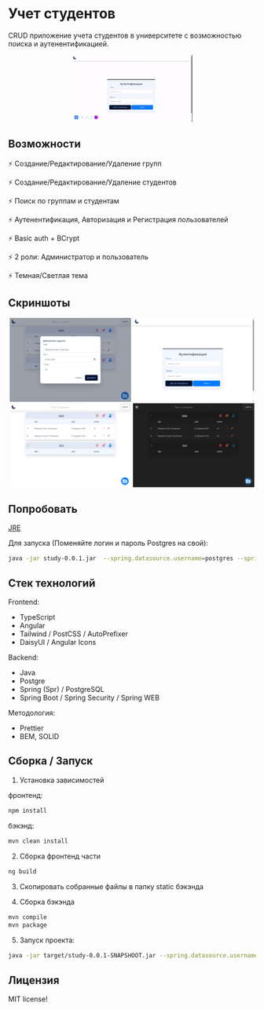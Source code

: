 # Учет студентов
 CRUD приложение учета студентов в университете с возможностью поиска и аутенентификацией.
<p align="center">
<img width="49%" src="assets/example.gif" />
</p>

## Возможности
⚡ Создание/Редактирование/Удаление групп

⚡ Создание/Редактирование/Удаление студентов

⚡ Поиск по группам и студентам

⚡ Аутенентификация, Авторизация и Регистрация пользователей

⚡ Basic auth + BCrypt

⚡ 2 роли: Администратор и пользователь

⚡ Темная/Светлая тема

 ## Скриншоты
<p align="center">
    <img width="49%" src="assets/edit-table.png" />
    <img width="49%" src="assets/login.png" />
    <img width="49%" src="assets/tables.png" />
    <img width="49%" src="assets/dark-theme.png" />
</p>

 ## Попробовать
[JRE](https://github.com/wracce/student-accounting/releases/tag/v0.0.1)

Для запуска (Поменяйте логин и пароль Postgres на свой):
```bash
java -jar study-0.0.1.jar  --spring.datasource.username=postgres --spring.datasource.password=5432
```



## Стек технологий
Frontend:
 * TypeScript
 * Angular
 * Tailwind / PostCSS / AutoPrefixer
 * DaisyUI / Angular Icons

 Backend: 
 * Java
 * Postgre
 * Spring (Spr) / PostgreSQL
 * Spring Boot / Spring Security / Spring WEB

Методология: 
 * Prettier
 * BEM, SOLID

## Сборка / Запуск


1. Установка зависимостей

фронтенд:
```bash
npm install
```

бэкэнд:
```bash
mvn clean install
```

2. Сборка фронтенд части

```bash
ng build
```

3. Скопировать собранные файлы в папку static бэкэнда

4. Сборка бэкэнда
```bash
mvn compile
mvn package
```

5. Запуск проекта:
```bash
java -jar target/study-0.0.1-SNAPSHOOT.jar --spring.datasource.username=postgres --spring.datasource.password=5432
```

## Лицензия
MIT license!
